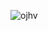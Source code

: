 <p align="left"> <img src="https://komarev.com/ghpvc/?username=ojhv&label=Profile%20views&color=0e75b6&style=flat" alt="ojhv" /> </p>


